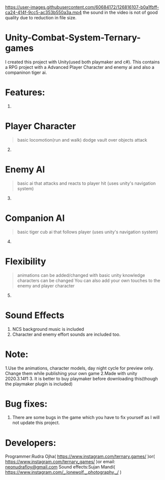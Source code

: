 

https://user-images.githubusercontent.com/60684172/126816107-b0a1fbff-ca24-414f-9cc5-ac353b550a3a.mp4
the sound in the video is not of good quality due to reduction in file size.

# Unity-Combat-System-Ternary-games
I created this project with Unity(used both playmaker and c#). This contains a RPG project with a Advanced Player Character and enemy ai and also a companinon tiger ai.

# Features:
1. 
# Player Character
>basic locomotion(run and walk)
>dodge
>vault over objects
>attack

2.
# Enemy AI
> basic ai that attacks and reacts to player hit (uses unity's navigation system)

3.
# Companion AI
>basic tiger cub ai that follows player (uses unity's navigation system)

4.
# Flexibility
>animations can be added/changed with basic unity knowledge
>characters can be changed
>You can also add your own touches to the enemy and player character 

5.
# Sound Effects
1. NCS background music is included
2. Character and enemy effort sounds are included too.

# Note:
1.Use the animations, character models, day night cycle for preview only. 
Change them while publishing your own game
2.Made with unity 2020.3.14f1
3. It is better to buy playmaker before downloading this(though the playmaker plugin is included)

# Bug fixes:
1. There are some bugs in the game which you have to fix yourself as I will not update this project.

# Developers:
Programmer:Rudra Ojha( https://www.instagram.com/ternary.games/ )or( https://www.instagram.com/ternary_games/ )or email: neonudrafloy@gmail.com
Sound effects:Sujan Mandi( https://www.instagram.com/_.lonewolf._.photography._/ )
